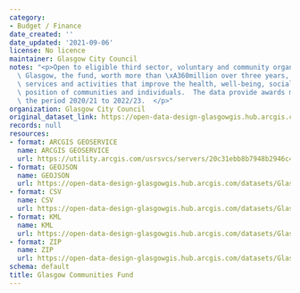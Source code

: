 ```yaml
---
category:
- Budget / Finance
date_created: ''
date_updated: '2021-09-06'
license: No licence
maintainer: Glasgow City Council
notes: "<p>Open to eligible third sector, voluntary and community organisations across\
  \ Glasgow, the fund, worth more than \xA360million over three years, will support\
  \ services and activities that improve the health, well-being, social and economic\
  \ position of communities and individuals.  The data provide awards made covering\
  \ the period 2020/21 to 2022/23.  </p>"
organization: Glasgow City Council
original_dataset_link: https://open-data-design-glasgowgis.hub.arcgis.com/maps/GlasgowGIS::glasgow-communities-fund-3
records: null
resources:
- format: ARCGIS GEOSERVICE
  name: ARCGIS GEOSERVICE
  url: https://utility.arcgis.com/usrsvcs/servers/20c31ebb8b7948b2946c43b303fbd15e/rest/services/OPEN_DATA/Glasgow_Community_Grants_Fund/MapServer/0
- format: GEOJSON
  name: GEOJSON
  url: https://open-data-design-glasgowgis.hub.arcgis.com/datasets/GlasgowGIS::glasgow-communities-fund-3.geojson?outSR=%7B%22latestWkid%22%3A27700%2C%22wkid%22%3A27700%7D
- format: CSV
  name: CSV
  url: https://open-data-design-glasgowgis.hub.arcgis.com/datasets/GlasgowGIS::glasgow-communities-fund-3.csv?outSR=%7B%22latestWkid%22%3A27700%2C%22wkid%22%3A27700%7D
- format: KML
  name: KML
  url: https://open-data-design-glasgowgis.hub.arcgis.com/datasets/GlasgowGIS::glasgow-communities-fund-3.kml?outSR=%7B%22latestWkid%22%3A27700%2C%22wkid%22%3A27700%7D
- format: ZIP
  name: ZIP
  url: https://open-data-design-glasgowgis.hub.arcgis.com/datasets/GlasgowGIS::glasgow-communities-fund-3.zip?outSR=%7B%22latestWkid%22%3A27700%2C%22wkid%22%3A27700%7D
schema: default
title: Glasgow Communities Fund
---
```

